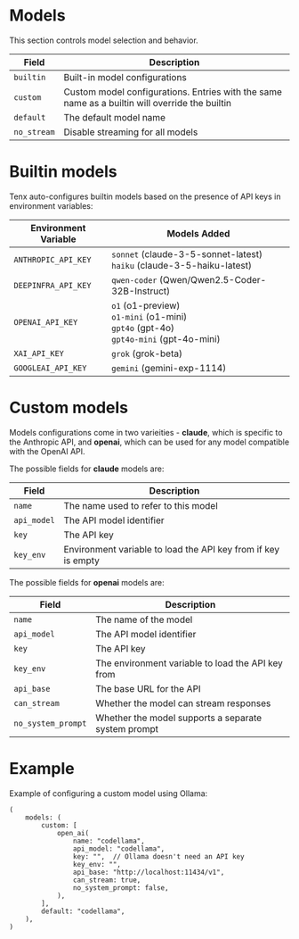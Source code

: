 # Models

This section controls model selection and behavior. 

<table>
<thead>
    <th>Field</th>
    <th>Description</th>
</thead>
<tr>
    <td><code>builtin</code></td>
    <td>Built-in model configurations</td>
</tr>
<tr>
    <td><code>custom</code></td>
    <td>Custom model configurations. Entries with the same name as a builtin will override the builtin</td>
</tr>
<tr>
    <td><code>default</code></td>
    <td>The default model name</td>
</tr>
<tr>
    <td><code>no_stream</code></td>
    <td>Disable streaming for all models</td>
</tr>
</table>


# Builtin models

Tenx auto-configures builtin models based on the presence of API keys in
environment variables:

<table>
<thead>
    <th>Environment Variable</th>
    <th>Models Added</th>
</thead>
<tr>
    <td><code>ANTHROPIC_API_KEY</code></td>
    <td>
        <code>sonnet</code> (claude-3-5-sonnet-latest)<br>
        <code>haiku</code> (claude-3-5-haiku-latest)
    </td>
</tr>
<tr>
    <td><code>DEEPINFRA_API_KEY</code></td>
    <td>
        <code>qwen-coder</code> (Qwen/Qwen2.5-Coder-32B-Instruct)
    </td>
</tr>
<tr>
    <td><code>OPENAI_API_KEY</code></td>
    <td>
        <code>o1</code> (o1-preview)<br>
        <code>o1-mini</code> (o1-mini)<br>
        <code>gpt4o</code> (gpt-4o)<br>
        <code>gpt4o-mini</code> (gpt-4o-mini)
    </td>
</tr>
<tr>
    <td><code>XAI_API_KEY</code></td>
    <td>
        <code>grok</code> (grok-beta)
    </td>
</tr>
<tr>
    <td><code>GOOGLEAI_API_KEY</code></td>
    <td>
        <code>gemini</code> (gemini-exp-1114)
    </td>
</tr>
</table>


# Custom models

Models configurations come in two varieities - **claude**, which is specific to
the Anthropic API, and **openai**, which can be used for any model compatible
with the OpenAI API.

The possible fields for **claude** models are:

<table>
<thead>
    <th>Field</th>
    <th>Description</th>
</thead>
<tr>
    <td><code>name</code></td>
    <td>The name used to refer to this model</td>
</tr>
<tr>
    <td><code>api_model</code></td>
    <td>The API model identifier</td>
</tr>
<tr>
    <td><code>key</code></td>
    <td>The API key</td>
</tr>
<tr>
    <td><code>key_env</code></td>
    <td>Environment variable to load the API key from if key is empty</td>
</tr>
</table>

The possible fields for **openai** models are:

<table>
<thead>
    <th>Field</th>
    <th>Description</th>
</thead>
<tr>
    <td><code>name</code></td>
    <td>The name of the model</td>
</tr>
<tr>
    <td><code>api_model</code></td>
    <td>The API model identifier</td>
</tr>
<tr>
    <td><code>key</code></td>
    <td>The API key</td>
</tr>
<tr>
    <td><code>key_env</code></td>
    <td>The environment variable to load the API key from</td>
</tr>
<tr>
    <td><code>api_base</code></td>
    <td>The base URL for the API</td>
</tr>
<tr>
    <td><code>can_stream</code></td>
    <td>Whether the model can stream responses</td>
</tr>
<tr>
    <td><code>no_system_prompt</code></td>
    <td>Whether the model supports a separate system prompt</td>
</tr>
</table>


# Example

Example of configuring a custom model using Ollama:

```ron
(
    models: (
        custom: [
            open_ai(
                name: "codellama",
                api_model: "codellama",
                key: "",  // Ollama doesn't need an API key
                key_env: "",
                api_base: "http://localhost:11434/v1",
                can_stream: true,
                no_system_prompt: false,
            ),
        ],
        default: "codellama",
    ),
)
```
